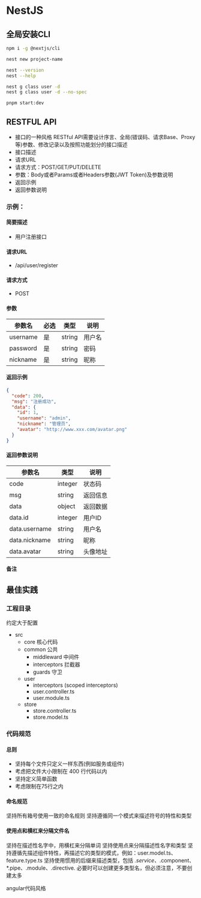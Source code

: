 # NestJS
## 全局安装CLI
```bash
npm i -g @nextjs/cli

nest new project-name

nest --version
nest --help

nest g class user -d
nest g class user -d --no-spec

pnpm start:dev
```
## RESTFUL API
- 接口的一种风格
RESTful API需要设计序言、全局(错误码、请求Base、Proxy等)参数、修改记录以及按照功能划分的接口描述
- 接口描述
- 请求URL
- 请求方式：POST/GET/PUT/DELETE
- 参数：Body或者Params或者Headers参数(JWT Token)及参数说明
- 返回示例
- 返回参数说明

### 示例：
#### 简要描述
- 用户注册接口
#### 请求URL
- /api/user/register
#### 请求方式
- POST
#### 参数
|参数名|必选|类型|说明|
|-|-|-|-|
|username|是|string|用户名|
|password|是|string|密码|
|nickname|是|string|昵称|
#### 返回示例
```json
{
  "code": 200,
  "msg": "注册成功",
  "data": {
    "id": 1,
    "username": "admin",
    "nickname": "管理员",
    "avatar": "http://www.xxx.com/avatar.png"
  }
}
```
#### 返回参数说明
|参数名|类型|说明|
|-|-|-|
|code|integer|状态码|
|msg|string|返回信息|
|data|object|返回数据|
|data.id|integer|用户ID|
|data.username|string|用户名|
|data.nickname|string|昵称|
|data.avatar|string|头像地址|
#### 备注
## 最佳实践
### 工程目录
约定大于配置

- src
  - core 核心代码
  - common 公共
    - middleward 中间件
    - interceptors 拦截器
    - guards 守卫
  - user
      - interceptors (scoped interceptors)
    - user.controller.ts
    - user.module.ts
  - store
    - store.controller.ts
    - store.model.ts
### 代码规范

#### 总则
- 坚持每个文件只定义一样东西(例如服务或组件)
- 考虑把文件大小限制在 400 行代码以内
- 坚持定义简单函数
- 考虑限制在75行之内

#### 命名规范
坚持所有箱号使用一致的命名规则
坚持遵循同一个模式来描述符号的特性和类型

#### 使用点和横杠来分隔文件名
坚持在描述性名字中，用横杠来分隔单词
坚持使用点来分隔描述性名字和类型
坚持遵循先描述组件特性，再描述它的类型的模式，例如：user.model.ts、feature.type.ts
坚持使用惯用的后缀来描述类型，包括 *.service、*.component、*.pipe、.module、.directive. 必要时可以创建更多类型名，但必须注意，不要创建太多

angular代码风格